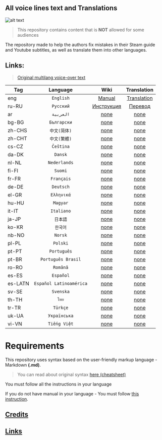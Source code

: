 
## All voice lines text and Translations
![alt text](https://steamcdn-a.akamaihd.net/steam/apps/581320/capsule_184x69.jpg "Insurgency: Sandstorm™")
> This repository contains content that is **NOT** allowed for some audiences

The repository made to help the authors fix mistakes in their Steam guide and Youtube subtitles, as well as translate them into other languages.
## Links:
> [Original multilang voice-over text](https://github.com/EnDelta/theVoiceLines-Insurgency3/tree/master/VL-Original)

Tag | Language | Wiki | Translation |
--- | :---: | :---: | :---: |
eng | `English`| [Manual](https://github.com/EnDelta/theVoiceLines-Insurgency3/wiki/Manual) | [Translation](https://github.com/EnDelta/theVoiceLines-Insurgency3/tree/master/VL-Translations/eng-English)
ru-RU | `Русский` | [Инструкция](https://github.com/EnDelta/theVoiceLines-Insurgency3/wiki/Инструкция) | [Перевод](https://github.com/EnDelta/theVoiceLines-Insurgency3/tree/master/VL-Translations/ru-RU-Russian)
ar | `العربية` | [none](https://github.com/EnDelta/theVoiceLines-Insurgency3/wiki/Blank-page) | [none](https://github.com/EnDelta/theVoiceLines-Insurgency3/tree/master/VL-Translations/)
bg-BG | `Български` | [none](https://github.com/EnDelta/theVoiceLines-Insurgency3/wiki/Blank-page) | [none](https://github.com/EnDelta/theVoiceLines-Insurgency3/tree/master/VL-Translations/)
zh-CHS | `中文(简体)` | [none](https://github.com/EnDelta/theVoiceLines-Insurgency3/wiki/Blank-page) | [none](https://github.com/EnDelta/theVoiceLines-Insurgency3/tree/master/VL-Translations/)
zh-CHT | `中文(繁體)` | [none](https://github.com/EnDelta/theVoiceLines-Insurgency3/wiki/Blank-page) | [none](https://github.com/EnDelta/theVoiceLines-Insurgency3/tree/master/VL-Translations/)
cs-CZ | `Čeština` | [none](https://github.com/EnDelta/theVoiceLines-Insurgency3/wiki/Blank-page) | [none](https://github.com/EnDelta/theVoiceLines-Insurgency3/tree/master/VL-Translations/)
da-DK | `Dansk` | [none](https://github.com/EnDelta/theVoiceLines-Insurgency3/wiki/Blank-page) | [none](https://github.com/EnDelta/theVoiceLines-Insurgency3/tree/master/VL-Translations/)
nl-NL | `Nederlands` | [none](https://github.com/EnDelta/theVoiceLines-Insurgency3/wiki/Blank-page) | [none](https://github.com/EnDelta/theVoiceLines-Insurgency3/tree/master/VL-Translations/)
fi-FI | `Suomi` | [none](https://github.com/EnDelta/theVoiceLines-Insurgency3/wiki/Blank-page) | [none](https://github.com/EnDelta/theVoiceLines-Insurgency3/tree/master/VL-Translations/)
fr-FR | `Français` | [none](https://github.com/EnDelta/theVoiceLines-Insurgency3/wiki/Blank-page) | [none](https://github.com/EnDelta/theVoiceLines-Insurgency3/tree/master/VL-Translations/)
de-DE | `Deutsch` | [none](https://github.com/EnDelta/theVoiceLines-Insurgency3/wiki/Blank-page) | [none](https://github.com/EnDelta/theVoiceLines-Insurgency3/tree/master/VL-Translations/)
el-GR | `Ελληνικά` | [none](https://github.com/EnDelta/theVoiceLines-Insurgency3/wiki/Blank-page) | [none](https://github.com/EnDelta/theVoiceLines-Insurgency3/tree/master/VL-Translations/)
hu-HU | `Magyar` | [none](https://github.com/EnDelta/theVoiceLines-Insurgency3/wiki/Blank-page) | [none](https://github.com/EnDelta/theVoiceLines-Insurgency3/tree/master/VL-Translations/)
it-IT | `Italiano` | [none](https://github.com/EnDelta/theVoiceLines-Insurgency3/wiki/Blank-page) | [none](https://github.com/EnDelta/theVoiceLines-Insurgency3/tree/master/VL-Translations/)
ja-JP | `日本語` | [none](https://github.com/EnDelta/theVoiceLines-Insurgency3/wiki/Blank-page) | [none](https://github.com/EnDelta/theVoiceLines-Insurgency3/tree/master/VL-Translations/)
ko-KR | `한국어` | [none](https://github.com/EnDelta/theVoiceLines-Insurgency3/wiki/Blank-page) | [none](https://github.com/EnDelta/theVoiceLines-Insurgency3/tree/master/VL-Translations/)
nb-NO | `Norsk` | [none](https://github.com/EnDelta/theVoiceLines-Insurgency3/wiki/Blank-page) | [none](https://github.com/EnDelta/theVoiceLines-Insurgency3/tree/master/VL-Translations/)
pl-PL | `Polski` | [none](https://github.com/EnDelta/theVoiceLines-Insurgency3/wiki/Blank-page) | [none](https://github.com/EnDelta/theVoiceLines-Insurgency3/tree/master/VL-Translations/)
pt-PT | `Português` | [none](https://github.com/EnDelta/theVoiceLines-Insurgency3/wiki/Blank-page) | [none](https://github.com/EnDelta/theVoiceLines-Insurgency3/tree/master/VL-Translations/)
pt-BR | `Português Brasil` | [none](https://github.com/EnDelta/theVoiceLines-Insurgency3/wiki/Blank-page) | [none](https://github.com/EnDelta/theVoiceLines-Insurgency3/tree/master/VL-Translations/)
ro-RO | `Română` | [none](https://github.com/EnDelta/theVoiceLines-Insurgency3/wiki/Blank-page) | [none](https://github.com/EnDelta/theVoiceLines-Insurgency3/tree/master/VL-Translations/)
es-ES | `Español` | [none](https://github.com/EnDelta/theVoiceLines-Insurgency3/wiki/Blank-page) | [none](https://github.com/EnDelta/theVoiceLines-Insurgency3/tree/master/VL-Translations/)
es-LATN | `Español Latinoamérica` | [none](https://github.com/EnDelta/theVoiceLines-Insurgency3/wiki/Blank-page) | [none](https://github.com/EnDelta/theVoiceLines-Insurgency3/tree/master/VL-Translations/)
sv-SE | `Svenska` | [none](https://github.com/EnDelta/theVoiceLines-Insurgency3/wiki/Blank-page) | [none](https://github.com/EnDelta/theVoiceLines-Insurgency3/tree/master/VL-Translations/)
th-TH | `ไทย` | [none](https://github.com/EnDelta/theVoiceLines-Insurgency3/wiki/Blank-page) | [none](https://github.com/EnDelta/theVoiceLines-Insurgency3/tree/master/VL-Translations/)
tr-TR | `Türkçe` | [none](https://github.com/EnDelta/theVoiceLines-Insurgency3/wiki/Blank-page) | [none](https://github.com/EnDelta/theVoiceLines-Insurgency3/tree/master/VL-Translations/)
uk-UA | `Українська` | [none](https://github.com/EnDelta/theVoiceLines-Insurgency3/wiki/Blank-page) | [none](https://github.com/EnDelta/theVoiceLines-Insurgency3/tree/master/VL-Translations/)
vi-VN | `Tiếng Việt` | [none](https://github.com/EnDelta/theVoiceLines-Insurgency3/wiki/Blank-page) | [none](https://github.com/EnDelta/theVoiceLines-Insurgency3/tree/master/VL-Translations/)

# Requirements

This repository uses syntax based on the user-friendly markup language - Markdown **(.md)**.
> You can read about original syntax [here (cheatsheet)](https://github.com/adam-p/markdown-here/wiki/Markdown-Cheatsheet)

You must follow all the instructions in your language

If you do not have manual in your language - You must follow [this instruction](https://github.com/EnDelta/theVoiceLines-Insurgency3/wiki/Blank-page).

## [Credits](https://github.com/EnDelta/theVoiceLines-Insurgency3/wiki/Credits)

## [Links](https://github.com/EnDelta/theVoiceLines-Insurgency3/wiki/Links)
